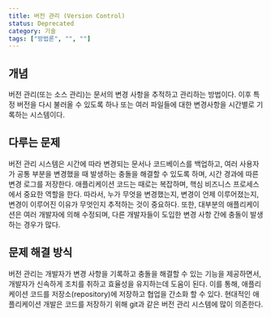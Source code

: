```yaml
---
title: 버전 관리 (Version Control)
status: Deprecated
category: 기술
tags: ["방법론", "", ""]
---
```


## 개념

버전 관리(또는 소스 관리)는 문서의 변경 사항을 추적하고 관리하는 방법이다. 이후 특정 버전을 다시 불러올 수 있도록 하나 또는 여러 파일들에 대한 변경사항을 시간별로 기록하는 시스템이다.

## 다루는 문제

버전 관리 시스템은 시간에 따라 변경되는 문서나 코드베이스를 백업하고, 
여러 사용자가 공통 부분을 변경했을 때 발생하는 충돌을 해결할 수 있도록 하며, 
시간 경과에 따른 변경 로그를 저장한다.
애플리케이션 코드는 때로는 복잡하며, 핵심 비즈니스 프로세스에서 중요한 역할을 한다. 따라서, 누가 무엇을 변경했는지, 변경이 언제 이루어졌는지, 변경이 이루어진 이유가 무엇인지 추적하는 것이 중요하다.
또한, 대부분의 애플리케이션은 여러 개발자에 의해 수정되며, 다른 개발자들이 도입한 변경 사항 간에 충돌이 발생하는 경우가 많다.

## 문제 해결 방식

버전 관리는 개발자가 변경 사항을 기록하고 충돌을 해결할 수 있는 기능을 제공하면서,
개발자가 신속하게 조치를 취하고 효율성을 유지하는데 도움이 된다. 
이를 통해, 애플리케이션 코드를 저장소(repository)에 저장하고 협업을 간소화 할 수 있다. 
현대적인 애플리케이션 개발은 코드를 저장하기 위해 git과 같은 버전 관리 시스템에 많이 의존한다.